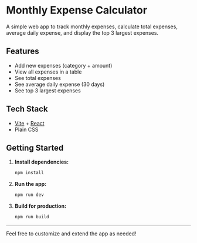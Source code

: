 # Monthly Expense Calculator

A simple web app to track monthly expenses, calculate total expenses, average daily expense, and display the top 3 largest expenses.

## Features

- Add new expenses (category + amount)
- View all expenses in a table
- See total expenses
- See average daily expense (30 days)
- See top 3 largest expenses

## Tech Stack

- [Vite](https://vitejs.dev/) + [React](https://react.dev/)
- Plain CSS

## Getting Started

1. **Install dependencies:**
   ```bash
   npm install
   ```
2. **Run the app:**
   ```bash
   npm run dev
   ```
3. **Build for production:**
   ```bash
   npm run build
   ```

---

Feel free to customize and extend the app as needed!
